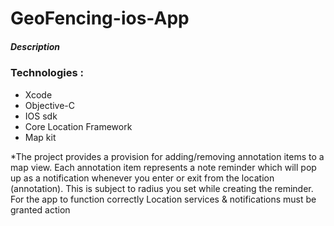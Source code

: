 # GeoFencing-ios-App

##### Description

### Technologies : 
- Xcode
- Objective-C
- IOS sdk
- Core Location Framework
- Map kit

*The project provides a provision for adding/removing annotation items to a map view. 
Each annotation item represents a note reminder which will pop up as a notification whenever you enter or exit from the location (annotation). This is subject to radius you set while creating the reminder.
For the app to function correctly Location services & notifications must be granted action


